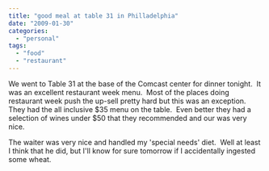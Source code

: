 ```yaml
---
title: "good meal at table 31 in Philladelphia"
date: "2009-01-30"
categories: 
  - "personal"
tags: 
  - "food"
  - "restaurant"
---
```


We went to Table 31 at the base of the Comcast center for dinner tonight.  It was an excellent restaurant week menu.  Most of the places doing restaurant week push the up-sell pretty hard but this was an exception.  They had the all inclusive $35 menu on the table.  Even better they had a selection of wines under $50 that they recommended and our was very nice.

The waiter was very nice and handled my 'special needs' diet.  Well at least I think that he did, but I'll know for sure tomorrow if I accidentally ingested some wheat.
